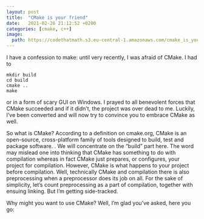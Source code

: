 ```yaml
---
layout: post
title:  "CMake is your friend"
date:   2021-02-26 21:12:52 +0200
categories: [cmake, c++]
image:
  path: https://codethatmath.s3.eu-central-1.amazonaws.com/cmake_is_your_friend3.svg
---
```

I have a confession to make: until very recently, I was afraid of CMake. I had to  

```
mkdir build
cd build
cmake ..
make
```

or in a form of scary GUI on Windows. I prayed to all benevolent forces that CMake succeeded and if it didn’t, the project was over dead to me. Luckily, I’ve been converted and will now try to convince you to embrace CMake as well.



So what is CMake? According to a definition on cmake.org, CMake is an open-source, cross-platform family of tools designed to build, test and package software.
. We will concentrate on the “build” part here. The word may mislead one into thinking that CMake has something to do with compilation whereas in fact CMake just prepares, or configures, your project for compilation.  However, CMake is what happens to your project before compilation. Well, technically CMake and compilation there is also preprocessing when a preprocessor does its job on all. For the sake of simplicity, let’s count preprocessing as a part of compilation, together with ensuing linking. But I’m getting side-tracked.

Why might you want to use CMake? Well, I’m glad you’ve asked, here you go:
